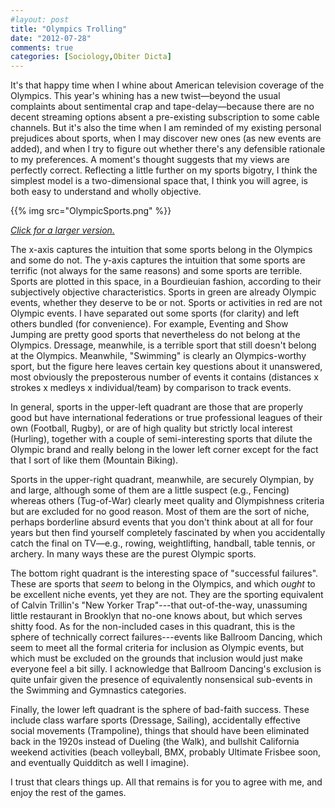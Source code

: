 ```yaml
---
#layout: post
title: "Olympics Trolling"
date: "2012-07-28"
comments: true
categories: [Sociology,Obiter Dicta] 
---
```


It's that happy time when I whine about American television coverage of the Olympics. This year's whining has a new twist—beyond the usual complaints about sentimental crap and tape-delay—because there are no decent streaming options absent a pre-existing subscription to some cable channels. But it's also the time when I am reminded of my existing personal prejudices about sports, when I may discover new ones (as new events are added), and when I try to figure out whether there's any defensible rationale to my preferences. A moment's thought suggests that my views are perfectly correct. Reflecting a little further on my sports bigotry, I think the simplest model is a two-dimensional space that, I think you will agree, is both easy to understand and wholly objective.

{{% img src="OlympicSports.png" %}}

[*Click for a larger version.*](OlympicSports.png)

The x-axis captures the intuition that some sports belong in the Olympics and some do not. The y-axis captures the intuition that some sports are terrific (not always for the same reasons) and some sports are terrible. Sports are plotted in this space, in a Bourdieuian fashion, according to their subjectively objective characteristics. Sports in green are already Olympic events, whether they deserve to be or not. Sports or activities in red are not Olympic events. I have separated out some sports (for clarity) and left others bundled (for convenience). For example, Eventing and Show Jumping are pretty good sports that nevertheless do not belong at the Olympics. Dressage, meanwhile, is a terrible sport that still doesn't belong at the Olympics. Meanwhile, "Swimming" is clearly an Olympics-worthy sport, but the figure here leaves certain key questions about it unanswered, most obviously the preposterous number of events it contains (distances x strokes x medleys x individual/team) by comparison to track events. 

In general, sports in the upper-left quadrant are those that are properly good but have international federations or true professional leagues of their own (Football, Rugby), or are of high quality but strictly local interest (Hurling), together with a couple of semi-interesting sports that dilute the Olympic brand and really belong in the lower left corner except for the fact that I sort of like them (Mountain Biking). 

Sports in the upper-right quadrant, meanwhile, are securely Olympian, by and large, although some of them are  a little suspect (e.g., Fencing) whereas others (Tug-of-War) clearly meet quality and Olympishness criteria but are excluded for no good reason. Most of them are the sort of niche, perhaps borderline absurd events that you don't think about at all for four years but then find yourself completely fascinated by when you accidentally catch the final on TV—e.g., rowing, weightlifting, handball, table tennis, or archery. In many ways these are the purest Olympic sports. 

The bottom right quadrant is the interesting space of "successful failures". These are sports that <em>seem</em> to belong in the Olympics, and which _ought_ to be excellent niche events, yet they are not. They are the sporting equivalent of Calvin Trillin's "New Yorker Trap"---that out-of-the-way, unassuming little restaurant in Brooklyn that no-one knows about, but which serves shitty food. As for the non-included cases in this quadrant, this is the sphere of technically correct failures---events like Ballroom Dancing, which seem to meet all the formal criteria for inclusion as Olympic events, but which must be excluded on the grounds that inclusion would just make everyone feel a bit silly. I acknowledge that Ballroom Dancing's exclusion is quite unfair given the presence of equivalently nonsensical sub-events in the Swimming and Gymnastics categories.

Finally, the lower left quadrant is the sphere of bad-faith success. These include class warfare sports (Dressage, Sailing), accidentally effective social movements (Trampoline), things that should have been eliminated back in the 1920s instead of Dueling (the Walk), and bullshit California weekend activities (beach volleyball, BMX, probably Ultimate Frisbee soon, and eventually Quidditch as well I imagine).

I trust that clears things up. All that remains is for you to agree with me, and enjoy the rest of the games.
